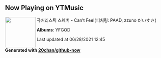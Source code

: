 ## Now Playing on YTMusic

[<img align="left" width="100" src="https://lh3.googleusercontent.com/gLW8V7RZCYl55_q78vp_G6vOmSknnpeJn6Ju-dfNOvMEXKpnAgFzsX4c_2z_MCgyGifwzxzha0yoJhGQ">](https://music.youtube.com/watch?v=KiXTOXHAKyQ)

퓨처리스틱 스웨버 - Can't Feel(피처링: PAAD, zzuno だいすき)

**Albums**: YFGOD

Last updated at 06/28/2021 12:45

#### Generated with [20chan/github-now](https://github.com/20chan/github-now)
